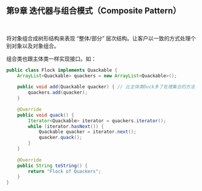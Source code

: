 ## 第9章 迭代器与组合模式（Composite Pattern）

​    

将对象组合成树形结构来表现 “整体/部分” 层次结构。让客户以一致的方式处理个别对象以及对象组合。

组合类也跟主体类一样实现接口。如：

```java
public class Flock implements Quackable {
	ArrayList<Quackable> quackers = new ArrayList<Quackable>();
 
	public void add(Quackable quacker) { // 比主体类Duck多了处理集合的方法
		quackers.add(quacker);
	}
 
    @Override
	public void quack() {
		Iterator<Quackable> iterator = quackers.iterator();
		while (iterator.hasNext()) {
			Quackable quacker = iterator.next();
			quacker.quack();
		}
	}
 
    @Override
	public String toString() {
		return "Flock of Quackers";
	}
}
```

